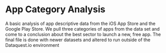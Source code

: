 # App Category Analysis
A basic analysis of app descriptive data from the iOS App Store and the Google Play Store. 
We pull three categories of apps from the data set and come to a conclusion about the best sector to launch a new, free app.
The final file is done with newer datasets and altered to run outside of the Dataquest.io environment
